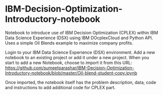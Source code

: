 # IBM-Decision-Optimization-Introductory-notebook
Notebook to introduce use of IBM Decision Optimization (CPLEX) within IBM Data Science Experience (DSX) using IBM DOcplexCloud and Python API. Uses a simple Oil Blends example to maximize company profits. 


Login to your IBM Data Science Experience (DSX) environment. Add a new notebook to an existing project or add it under a new project. 
When you start to add a new Notebook, choose to import it from this URL:
https://github.com/sumeetparashar/IBM-Decision-Optimization-Introductory-notebook/blob/master/Oil-blend-student-copy.ipynb

Once imported, the notebook itself has the problem description, data, code and instructions to add additional code for CPLEX part.  
